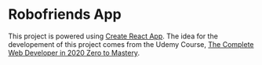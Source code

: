# Robofriends App
This project is powered using [Create React App](https://github.com/facebook/create-react-app). The idea for the developement of this project comes from the Udemy Course, [The Complete Web Developer in 2020 Zero to Mastery](https://www.udemy.com/course/the-complete-web-developer-zero-to-mastery/).

